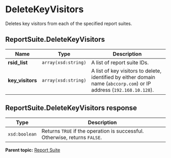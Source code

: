 # DeleteKeyVisitors

Deletes key visitors from each of the specified report suites.

## ReportSuite.DeleteKeyVisitors

|Name|Type|Description|
|----|----|-----------|
|**rsid_list** |`array(xsd:string)` |A list of report suite IDs.|
|**key_visitors** |`array(xsd:string)` |A list of key visitors to delete, identified by either domain name (`abccorp.com`) or IP address (`192.168.10.128`).|

## ReportSuite.DeleteKeyVisitors response

|Type|Description|
|----|-----------|
|`xsd:boolean` |Returns `TRUE` if the operation is successful. Otherwise, returns `FALSE`.|

**Parent topic:** [Report Suite](../../methods/report_suite/r_methods_reportsuite.md)

